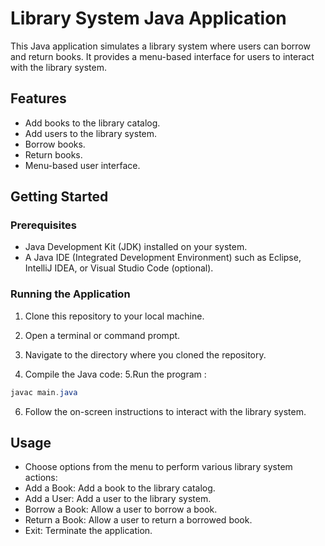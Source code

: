 # Library System Java Application

This Java application simulates a library system where users can borrow and return books. It provides a menu-based interface for users to interact with the library system.

## Features

- Add books to the library catalog.
- Add users to the library system.
- Borrow books.
- Return books.
- Menu-based user interface.

## Getting Started

### Prerequisites

- Java Development Kit (JDK) installed on your system.
- A Java IDE (Integrated Development Environment) such as Eclipse, IntelliJ IDEA, or Visual Studio Code (optional).

### Running the Application

1. Clone this repository to your local machine.

2. Open a terminal or command prompt.

3. Navigate to the directory where you cloned the repository.

4. Compile the Java code:
5.Run the program :

 ```java
 javac main.java
```

6. Follow the on-screen instructions to interact with the library system.

## Usage

- Choose options from the menu to perform various library system actions:
- Add a Book: Add a book to the library catalog.
- Add a User: Add a user to the library system.
- Borrow a Book: Allow a user to borrow a book.
- Return a Book: Allow a user to return a borrowed book.
- Exit: Terminate the application.




